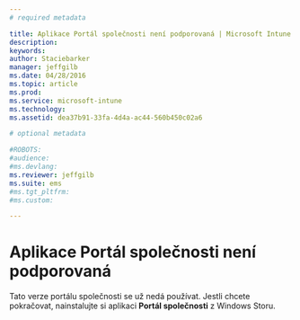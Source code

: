 ```yaml
---
# required metadata

title: Aplikace Portál společnosti není podporovaná | Microsoft Intune
description:
keywords:
author: Staciebarker
manager: jeffgilb
ms.date: 04/28/2016
ms.topic: article
ms.prod:
ms.service: microsoft-intune
ms.technology:
ms.assetid: dea37b91-33fa-4d4a-ac44-560b450c02a6

# optional metadata

#ROBOTS:
#audience:
#ms.devlang:
ms.reviewer: jeffgilb
ms.suite: ems
#ms.tgt_pltfrm:
#ms.custom:

---
```


# Aplikace Portál společnosti není podporovaná
Tato verze portálu společnosti se už nedá používat. Jestli chcete pokračovat, nainstalujte si aplikaci **Portál společnosti** z Windows Storu.



<!--HONumber=May16_HO1-->


